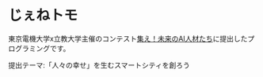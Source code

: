 # じぇねトモ
東京電機大学x立教大学主催のコンテスト[集え！未来のAI人材たち](https://www.nttpc.co.jp/innovationlab/event/ai_innovation_award_2022/)に提出したプログラミングです。

提出テーマ:「人々の幸せ」を生むスマートシティを創ろう
